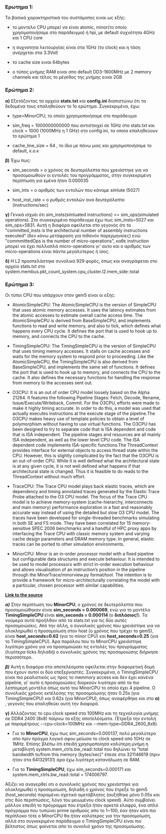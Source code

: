 ### Ερωτημα 1:

Τα βασικά χαρακτηριστικά του συστάματος ειναι ως εξής:

- το μοντελο CPU μπορεί να είναι atomic, minor(το οποίο χρησιμοποιήσαμε στο παράδειγμα) ή hpi, με default συχνότητα 4GHz και 1 CPU core
  
- η συχνοτητα λειτουργίας είναι στα 1GHz (το clock) και η τάση ανέρχεται στα 3.3Volt
  
- το cache size ειναι 64bytes
  
- ο τύπος μνήμης RAM ειναι απο default DD3-1600MHz με 2 memory channels
  και τέλος το μέγεθος της μνήμης ειναι 2GB
  

### Ερώτημα 2:

**α)** Εξετάζοντας τα αρχεία **stats.txt** και **config.ini** διαπιστώνω ότι τα δεδομένα τους επαληθεύουν το 1ο ερώτημα. Συγκεκριμένα, έχω:

- type=MinorCPU, το οποίο χρησιμοποιήσαμε στο παράδειγμα
  
- sim_freq = 1000000000000 που αντιστοιχεί σε 1GHz στο stats.txt και clock = 1000 (1000MHz η 1 GHz) στο config.ini, τα οποία επαληθεύουν το ερώτημα 1
  
- cache_line_size = 64 , το ίδιο με πάνω μιας και χρησιμοποιήσαμε το default, κ.ο.κ
  

**β)** Έχω πως:

- sim_seconds = ο χρόνος σε δευτερόλεπτα που χρειάστηκε για να προσομοιωθούν οι εντολές του προγράμματος, στην συγκεκριμένη περίπτωση για εμένα ήταν 0.000035
  
- sim_ints = ο αριθμός των εντολών που κάναμε simlute (5027)
  
- host_inst_rate = ο ρυθμός εντολών ανα δευτερόλεπτο (instructions/sec)
  

**γ)** Γενικά ισχυέι ότι sim_insts(simluated instructions) <= sim_ops(simulated operations). Στο συγκεκριμένο παράδειγμα έχω πως sim_insts=5027 και sim_ops=5831.
Αυτή η διαφόρα οφείλεται στο γεγονός ότι το "committed_insts is the architectural number of assembly instructions executed" (δεν κάνω μετάφραση για πιθανόν παρερμηνείες) ενώ "commmittedOps is the number of micro-operations", καθε instruction μπορεί να έχει πολλαπλά micro-operations γι' αυτο και ο αριθμός των micro-operations είναι πάντα μεγαλύτερος ή ίσος.

**δ)** Η L2 προσπελάστηκε συνολικά 929 φορές, όπως και αναγράφεται στο αρχείο stats.txt στο system.membus.pkt_count_system.cpu_cluster.l2.mem_side::total

### Eρώτημα 3:

Οι τύποι CPU που υπάρχουν στον gem5 είναι οι εξής:

- AtomicSimpleCPU: The AtomicSimpleCPU is the version of SimpleCPU that uses atomic memory accesses. It uses the latency estimates from the atomic accesses to estimate overall cache access time. The AtomicSimpleCPU is derived from BaseSimpleCPU, and implements functions to read and write memory, and also to tick, which defines what happens every CPU cycle. It defines the port that is used to hook up to memory, and connects the CPU to the cache.
  
- TimingSimpleCPU: The TimingSimpleCPU is the version of SimpleCPU that uses timing memory accesses. It stalls on cache accesses and waits for the memory system to respond prior to proceeding. Like the AtomicSimpleCPU, the TimingSimpleCPU is also derived from BaseSimpleCPU, and implements the same set of functions. It defines the port that is used to hook up to memory, and connects the CPU to the cache. It also defines the necessary functions for handling the response from memory to the accesses sent out.
  
- O3CPU: It is an out of order CPU model loosely based on the Alpha 21264. It features the following Pipeline Stages: Fetch, Decode, Rename, Issue/Execute/Writeback, Commit. For the O3CPU, efforts were made to make it highly timing accurate. In order to do this, a model was used that actually executes instructions at the execute stage of the pipeline.The O3CPU makes heavy use of template policies to obtain a level of polymorphism without having to use virtual functions. The O3CPU has been designed to try to separate code that is ISA dependent and code that is ISA independent. The pipeline stages and resources are all mainly ISA independent, as well as the lower level CPU code. The ISA dependent code implements ISA-specific functions.The ThreadContext provides interface for external objects to access thread state within the CPU. However, this is slightly complicated by the fact that the O3CPU is an out-of-order CPU. While it is well defined what the architectural state is at any given cycle, it is not well defined what happens if that architectural state is changed. Thus it is feasible to do reads to the ThreadContext without much effort.
  
- TraceCPU: The Trace CPU model plays back elastic traces, which are dependency and timing annotated traces generated by the Elastic Trace Probe attached to the O3 CPU model. The focus of the Trace CPU model is to achieve memory-system (cache-hierarchy, interconnects and main memory) performance exploration in a fast and reasonably accurate way instead of using the detailed but slow O3 CPU model. The traces have been developed for single-threaded benchmarks simulating in both SE and FS mode. They have been correlated for 15 memory-sensitive SPEC 2006 benchmarks and a handful of HPC proxy apps by interfacing the Trace CPU with classic memory system and varying cache design parameters and DRAM memory type. In general, elastic traces can be ported to other simulation environments.
  
- MinorCPU: Minor is an in-order processor model with a fixed pipeline but configurable data structures and execute behaviour. It is intended to be used to model processors with strict in-order execution behaviour and allows visualisation of an instruction’s position in the pipeline through the MinorTrace/minorview.py format/tool. The intention is to provide a framework for micro-architecturally correlating the model with a particular, chosen processor with similar capabilities.
  

[**Link to the source**](https://www.gem5.org/documentation)

***α)*** Στην περίπτωση του **MinorCPU**, ο χρόνος σε δευτερόλεπτα που προσομοιώθηκαν είναι **sim_seconds = 0.000069**, ενώ για το μοντέλο **TimingSimpleCPU** είναι **sim_seconds = 0.000114** (ο **διπλάσιος!**). Τα νούμερα αυτά προήλθαν από τα stats.txt για τις δύο αυτές προσομοιώσεις. Από την άλλη, ο συνολικός χρόνος που χρειάστηκε για να ολοκληρωθεί η προσομοίωση στον host (ο χρόνος που τρέχει το gem5), είναι **host_seconds=0.62** (για το minor CPU) και **host_seconds=0.25** (για το TimingSimpleCPU). Άρα παρόλου που το MinorCPU χρειάστηκε λιγότερο χρόνο για να προσομοιώσει τις εντολές του προγράμματος (λιγότερα ticks δηλαδή) ο συνολικός χρόνος της προσομοιώσης διήρκησε περισσότερο.

***β)*** Αυτή η διαφόρα στα αποτελέσματα οφείλεται στην διαφορετική δομή που έχουν αυτοί οι δύο επεξεργαστές. Συγκεκριμένα, ο TimingSimpleCPU είναι πιο ρεαλιστικός ως προς το memmory access και δεν έχει κανένα pipeline, γί΄ αυτό η προσομοιώσεις διαρκούν λιγότερο από τα πιο λεπτομερή μοντέλα όπως αυτό του MinorCPU το οποίο έχει 4 pipeline. Ο συνολικός χρόνος εκτέλεσης της προσομοίωσης ήταν 0.25s (για TimingSimpleCPU) και 0.62s (για MinorCPU), όπως αναφέρθηκε και στο **α)** , γεγονός που επαληθεύει αυτή την διαφορά.

**γ)** Αλλάζοντας το cpu clock speed στα 100MHz και τη τεχνολογία μνήμης σε DDR4 2400 (8x8) παίρνω τα εξής αποτελέσματα. (Έτρεξα την εντολή με παραμέτρους --cpu-clock=100MHz και --mem-type=DDR4_2600_8x8).

- Για το **MinorCPU**, έχω πως sim_seconds=0.000137, πολύ μεγαλύτερο απο πρίν πράγμα λογικό αφου μείωσα το clock speed από 1GHz σε 1MHz. Επίσης βλέπω ότι επειδή χρησιμοποίησα καλύτερη μνήμη η μεταβλητή system.mem_ctrls.bw_read::total που δηλώνει το "total bandwidth to/from this memory (bytes/sec)" έπεσε στα 321146619 (πριν ήταν στα 641329131) άρα έχω λιγότερη κατανάλωση σε RAM.
  
- Για το **TimingSimpleCPU**, έχω sim_seconds=0.000171 και system.mem_ctrls.bw_read::total = 174006797.
  

Άξιζει να αναγερθεί οτι ο συνολικός χρόνος που χρειάστηκε για ολοκληρωθεί η προσομοίωση, δηλαδή ο χρόνος που έτρεξε το gem5 (host_seconds) παραμένει σχετικά αμετάβλητος (αυξήθηκε μόνο 0.05s και στις δύο περιπτώσεις, λόγο του μειωμένου clock speed). Αύτο συμβαίνει μάλλον επειδή το πρόγραμμα που έτρεξα ήταν αρκετά ελαφρύ, ένα απλό πρόγραμμα που τυπώνει prime αριθμούς απο το 1~100, έαν ήταν κάτι πιο περίπλοκο τότε ο MinorCPU θα ήταν καλύτερος για την προσομοίωση, αλλά στο συγκεκριμένο παράδειγμα ο TimingSimpleCPU είναι πιο βέλτιστος όπως φαίνεται απο το συνολιό χρόνο της προσομοίωσης.
